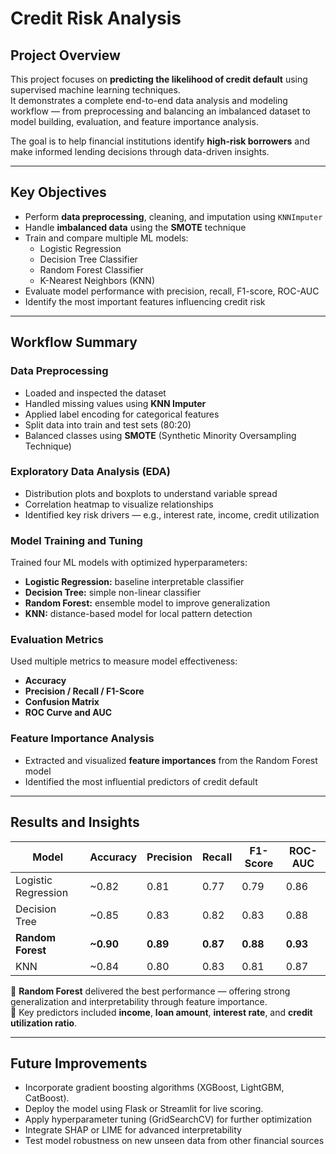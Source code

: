 # Credit Risk Analysis 

## Project Overview

This project focuses on **predicting the likelihood of credit default** using supervised machine learning techniques.  
It demonstrates a complete end-to-end data analysis and modeling workflow — from preprocessing and balancing an imbalanced dataset to model building, evaluation, and feature importance analysis.

The goal is to help financial institutions identify **high-risk borrowers** and make informed lending decisions through data-driven insights.

__________________________________________________________________________________________________________________


## Key Objectives

- Perform **data preprocessing**, cleaning, and imputation using `KNNImputer`
- Handle **imbalanced data** using the **SMOTE** technique
- Train and compare multiple ML models:
  - Logistic Regression  
  - Decision Tree Classifier  
  - Random Forest Classifier  
  - K-Nearest Neighbors (KNN)
- Evaluate model performance with precision, recall, F1-score, ROC-AUC
- Identify the most important features influencing credit risk

__________________________________________________________________________________________________________________


## Workflow Summary

### **Data Preprocessing**
- Loaded and inspected the dataset
- Handled missing values using **KNN Imputer**
- Applied label encoding for categorical features
- Split data into train and test sets (80:20)
- Balanced classes using **SMOTE** (Synthetic Minority Oversampling Technique)

### **Exploratory Data Analysis (EDA)**
- Distribution plots and boxplots to understand variable spread
- Correlation heatmap to visualize relationships
- Identified key risk drivers — e.g., interest rate, income, credit utilization

### **Model Training and Tuning**
Trained four ML models with optimized hyperparameters:
- **Logistic Regression:** baseline interpretable classifier  
- **Decision Tree:** simple non-linear classifier  
- **Random Forest:** ensemble model to improve generalization  
- **KNN:** distance-based model for local pattern detection  

### **Evaluation Metrics**
Used multiple metrics to measure model effectiveness:
- **Accuracy**
- **Precision / Recall / F1-Score**
- **Confusion Matrix**
- **ROC Curve and AUC**

### **Feature Importance Analysis**
- Extracted and visualized **feature importances** from the Random Forest model  
- Identified the most influential predictors of credit default  

__________________________________________________________________________________________________________________


## Results and Insights

| Model | Accuracy | Precision | Recall | F1-Score | ROC-AUC |
|--------|-----------|------------|---------|-----------|----------|
| Logistic Regression | ~0.82 | 0.81 | 0.77 | 0.79 | 0.86 |
| Decision Tree | ~0.85 | 0.83 | 0.82 | 0.83 | 0.88 |
| **Random Forest** | **~0.90** | **0.89** | **0.87** | **0.88** | **0.93** |
| KNN | ~0.84 | 0.80 | 0.83 | 0.81 | 0.87 |

🔹 **Random Forest** delivered the best performance — offering strong generalization and interpretability through feature importance.  
🔹 Key predictors included **income**, **loan amount**, **interest rate**, and **credit utilization ratio**.

__________________________________________________________________________________________________________________

## Future Improvements

- Incorporate gradient boosting algorithms (XGBoost, LightGBM, CatBoost).
- Deploy the model using Flask or Streamlit for live scoring.
- Apply hyperparameter tuning (GridSearchCV) for further optimization
- Integrate SHAP or LIME for advanced interpretability
- Test model robustness on new unseen data from other financial sources
